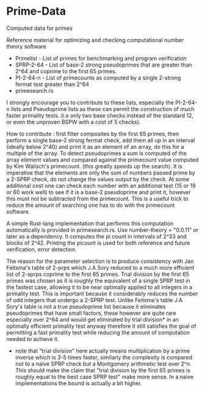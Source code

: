 # Prime-Data
Computed data for primes

Reference material for optimizing and checking computational number theory software

- Primelist - List of primes for benchmarking and program verification 
- SPRP-2-64 - List of base-2 strong pseudoprimes that are greater than 2^64 and  coprime to the first 65 primes. 
- PI-2-64-n - List of primecounts as computed by a single 2-strong fermat test greater than 2^64
- primesearch.rs 

I strongly encourage you to contribute to these lists, especially the PI-2-64-n lists and Pseudoprime lists as these can permit the construction of much faster primality tests. (i.e only two base checks instead of the standard 12, or even the unproven BSPW with a cost of 5 checks). 

How to contribute : first filter composites by the first 65 primes, then perform a single base-2 strong fermat check, add them all up in an interval (ideally below 2^40) and print it as an element of an array, do this for a multiple of the array. To detect pseudoprimes a sum is computed of the array element values and compared against the primecount value computed by Kim Walisch's primecount. (this greatly speeds up the search). It is imperative that the elements are only the sum of numbers passed prime by a 2-SPRP check, do not change the values output by the check. At some additional cost one can check each number with an additional test (15 or 19 or 60 work well) to see if it is a base-2 pseudoprime and print it, however this must not be subtracted from the primecount. This is a useful trick to reduce the amount of searching one has to do with the primecount software. 

A simple Rust-lang implementation that performs this computation automatically is provided in primesearch.rs. Use number-theory = "0.0.11" or later as a dependency. It computes the pi count in intervals of 2^33 and blocks of 2^42. Printing the picount is used for both reference and future verification, error detection. 

The reason for the parameter selection is to produce consistency with Jan Feitsma's table of 2-prps which J.A Sory reduced to a much more efficient list of 2-sprps coprime to the first 65 primes. Trial division by the first 65 primes was chosen as it is roughly the equivalent of a single SPRP test in the fastest case, allowing it to be near optimally applied to all integers in a primality test. This is important because it considerably reduces the number of odd integers that undergo a 2-SPRP test. Unlike Feitsma's table J.A Sory's table is not a true pseudoprime list because it eliminates pseudoprimes that have small factors, these however are quite rare especially over 2^64 and would get eliminated by trial division* in an optimally efficient primality test anyway therefore it still satisfies the goal of permitting a fast primality test while reducing the amount of computation needed to achieve it. 

* note that "trial division"  here actually means multiplication by a prime inverse which is 3-5 times faster, similarly the complexity is compared not to a naive SPRP check but a Montgomery arithmetic test over 2^n. This should make the claim that "trial division by the first 65 primes is roughly equal to the best case SPRP test" make more sense. In a naive implementations the bound is actually a bit higher. 
